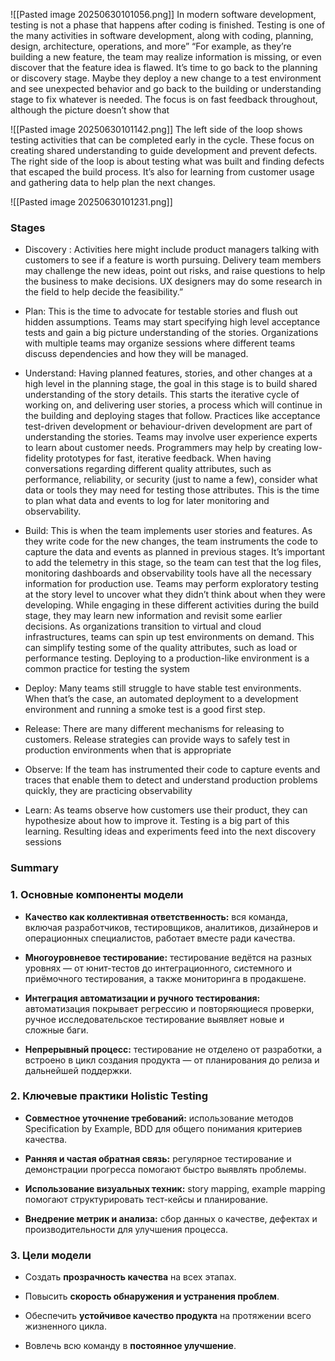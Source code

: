 
![[Pasted image 20250630101056.png]]
In modern software development, testing is not a phase that happens after coding is finished. Testing is one of the many activities in software development, along with coding, planning, design, architecture, operations, and more”
“For example, as they’re building a new feature, the team may realize information is missing, or even discover that the feature idea is flawed. It’s time to go back to the planning or discovery stage. Maybe they deploy a new change to a test environment and see unexpected behavior and go back to the building or understanding stage to fix whatever is needed. The focus is on fast feedback throughout, although the picture doesn’t show that

![[Pasted image 20250630101142.png]]
The left side of the loop shows testing activities that can be completed early in the cycle. These focus on creating shared understanding to guide development and prevent defects. The right side of the loop is about testing what was built and finding defects that escaped the build process. It’s also for learning from customer usage and gathering data to help plan the next changes.

![[Pasted image 20250630101231.png]]

### Stages

- Discovery : Activities here might include product managers talking with customers to see if a feature is worth pursuing. Delivery team members may challenge the new ideas, point out risks, and raise questions to help the business to make decisions. UX designers may do some research in the field to help decide the feasibility.”

- Plan: This is the time to advocate for testable stories and flush out hidden assumptions. Teams may start specifying high level acceptance tests and gain a big picture understanding of the stories. Organizations with multiple teams may organize sessions where different teams discuss dependencies and how they will be managed.

- Understand: Having planned features, stories, and other changes at a high level in the planning stage, the goal in this stage is to build shared understanding of the story details. This starts the iterative cycle of working on, and delivering user stories, a process which will continue in the building and deploying stages that follow. Practices like acceptance test-driven development or behaviour-driven development are part of understanding the stories. Teams may involve user experience experts to learn about customer needs. Programmers may help by creating low-fidelity prototypes for fast, iterative feedback. When having conversations regarding different quality attributes, such as performance, reliability, or security (just to name a few), consider what data or tools they may need for testing those attributes. This is the time to plan what data and events to log for later monitoring and observability.
- Build: This is when the team implements user stories and features. As they write code for the new changes, the team instruments the code to capture the data and events as planned in previous stages. It’s important to add the telemetry in this stage, so the team can test that the log files, monitoring dashboards and observability tools have all the necessary information for production use. Teams may perform exploratory testing at the story level to uncover what they didn’t think about when they were developing. While engaging in these different activities during the build stage, they may learn new information and revisit some earlier decisions. As organizations transition to virtual and cloud infrastructures, teams can spin up test environments on demand. This can simplify testing some of the quality attributes, such as load or performance testing. Deploying to a production-like environment is a common practice for testing the system
- Deploy: Many teams still struggle to have stable test environments. When that’s the case, an automated deployment to a development environment and running a smoke test is a good first step.
- Release: There are many different mechanisms for releasing to customers. Release strategies can provide ways to safely test in production environments when that is appropriate
- Observe: If the team has instrumented their code to capture events and traces that enable them to detect and understand production problems quickly, they are practicing observability
- Learn: As teams observe how customers use their product, they can hypothesize about how to improve it. Testing is a big part of this learning. Resulting ideas and experiments feed into the next discovery sessions


### Summary
### 1. Основные компоненты модели

- **Качество как коллективная ответственность:** вся команда, включая разработчиков, тестировщиков, аналитиков, дизайнеров и операционных специалистов, работает вместе ради качества.
    
- **Многоуровневое тестирование:** тестирование ведётся на разных уровнях — от юнит-тестов до интеграционного, системного и приёмочного тестирования, а также мониторинга в продакшене.
    
- **Интеграция автоматизации и ручного тестирования:** автоматизация покрывает регрессию и повторяющиеся проверки, ручное исследовательское тестирование выявляет новые и сложные баги.
    
- **Непрерывный процесс:** тестирование не отделено от разработки, а встроено в цикл создания продукта — от планирования до релиза и дальнейшей поддержки.
    

### 2. Ключевые практики Holistic Testing

- **Совместное уточнение требований:** использование методов Specification by Example, BDD для общего понимания критериев качества.
    
- **Ранняя и частая обратная связь:** регулярное тестирование и демонстрации прогресса помогают быстро выявлять проблемы.
    
- **Использование визуальных техник:** story mapping, example mapping помогают структурировать тест-кейсы и планирование.
    
- **Внедрение метрик и анализа:** сбор данных о качестве, дефектах и производительности для улучшения процесса.
    

### 3. Цели модели

- Создать **прозрачность качества** на всех этапах.
    
- Повысить **скорость обнаружения и устранения проблем**.
    
- Обеспечить **устойчивое качество продукта** на протяжении всего жизненного цикла.
    
- Вовлечь всю команду в **постоянное улучшение**.